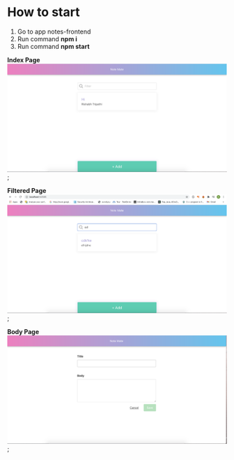 # How to start

1. Go to app notes-frontend
2. Run command **npm i**
3. Run command **npm start**

**Index Page**
![alt text](./Image/index.png);

**Filtered Page**
![alt text](./Image/filtered.png);

**Body Page**
![alt text](./Image/body.png);
